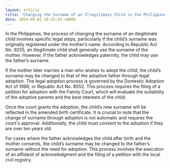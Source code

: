 ```yaml
---
layout: article
title: "Changing the Surname of an Illegitimate Child in the Philippines"
date: 2024-09-01 18:25:54 +0800
---
```


<p>In the Philippines, the process of changing the surname of an illegitimate child involves specific legal steps, particularly if the child’s surname was originally registered under the mother’s name. According to Republic Act No. 9255, an illegitimate child shall generally use the surname of the mother. However, if the father acknowledges paternity, the child may use the father’s surname.</p><p>If the mother later marries a man who wishes to adopt the child, the child’s surname may be changed to that of the adoptive father through legal adoption. The legal adoption process is governed by the Domestic Adoption Act of 1998, or Republic Act No. 8552. This process requires the filing of a petition for adoption with the Family Court, which will evaluate the suitability of the adoptive parents and the best interests of the child.</p><p>Once the court grants the adoption, the child’s new surname will be reflected in the amended birth certificate. It is crucial to note that the change of surname through adoption is not automatic and requires the court's approval. Additionally, the child must consent to the adoption if they are over ten years old.</p><p>For cases where the father acknowledges the child after birth and the mother consents, the child’s surname may be changed to the father’s surname without the need for adoption. This process involves the execution of an affidavit of acknowledgment and the filing of a petition with the local civil registry.</p>